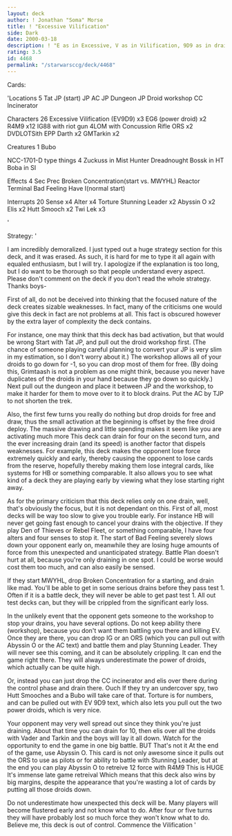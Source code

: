 ```yaml
---
layout: deck
author: ! Jonathan "Soma" Morse
title: ! "Excessive Vilification"
side: Dark
date: 2000-03-18
description: ! "E as in Excessive, V as in Vilification, 9D9 as in drain for 14.  Now this deck may seem unconventional and odd to the untrained eye, but I assure you the combination of drain power with unexpected battle power, multiple counters, and huge late game retre"
rating: 3.5
id: 4468
permalink: "/starwarsccg/deck/4468"
---
```

Cards: 

'Locations 5
Tat JP (start)
JP AC
JP Dungeon
JP Droid workshop
CC Incinerator

Characters 26
Excessive Vilification (EV9D9) x3
EG6 (power droid) x2
R4M9 x12
IG88 with riot gun
4LOM with Concussion Rifle
ORS x2
DVDLOTSith
EPP Darth x2
GMTarkin x2

Creatures 1
Bubo

NCC-1701-D type things 4
Zuckuss in Mist Hunter
Dreadnought
Bossk in HT
Boba in SI

Effects 4
Sec Prec
Broken Concentration(start vs. MWYHL)
Reactor Terminal
Bad Feeling Have I(normal start)

Interrupts 20
Sense x4
Alter x4
Torture
Stunning Leader x2
Abyssin O x2
Elis x2
Hutt Smooch x2
Twi Lek x3


'

Strategy: '

I am incredibly demoralized.  I just typed out a huge strategy section for this deck, and it was erased.  As such, it is hard for me to type it all again with equaled enthusiasm, but I will try.  I apologize if the explanation is too long, but I do want to be thorough so that people understand every aspect.  Please don't comment on the deck if you don't read the whole strategy.  Thanks boys-

First of all, do not be deceived into thinking that the focused nature of the deck creates sizable weaknesses.	In fact, many of the criticisms one would give this deck in fact are not problems at all.  This fact is obscured however by the extra layer of complexity the deck contains.

For instance, one may think that this deck has bad activation, but that would be wrong  Start with Tat JP, and pull out the droid workshop first.  (The chance of someone playing careful planning to convert your JP is very slim in my estimation, so I don't worry about it.)  The workshop allows all of your droids to go down for -1, so you can drop most of them for free.  (By doing this, Grimtaash is not a problem as one might think, because you never have duplicates of the droids in your hand because they go down so quickly.)  Next pull out the dungeon and place it between JP and the workshop, to make it harder for them to move over to it to block drains.  Put the AC by TJP to not shorten the trek.

Also, the first few turns you really do nothing but drop droids for free and draw, thus the small activation at the beginning is offset by the free droid deploy.  The massive drawing and little spending makes it seem like you are activating much more  This deck can drain for four on the second turn, and the ever increasing drain (and its speed) is another factor that dispels weaknesses.	For example, this deck makes the opponent lose force extremely quickly and early, thereby causing the opponent to lose cards from the reserve, hopefully thereby making them lose integral cards, like systems for HB or something comparable.	It also allows you to see what kind of a deck they are playing early by viewing what they lose starting right away.

As for the primary criticism that this deck relies only on one drain, well, that's obviously the focus, but it is not dependant on this.  First of all, most decks will be way too slow to give you trouble early.  For instance HB will never get going fast enough to cancel your drains with the objective.  If they play Den of Thieves or Rebel Fleet, or something comparable, I have four alters and four senses to stop it.  The start of Bad Feeling severely slows down your opponent early on, meanwhile they are losing huge amounts of force from this unexpected and unanticipated strategy.  Battle Plan doesn't hurt at all, because you're only draining in one spot.  I could be worse would cost them too much, and can also easily be sensed.

If they start MWYHL, drop Broken Concentration for a starting, and drain like mad.  You'll be able to get in some serious drains before they pass test 1.  Often if it is a battle deck, they will never be able to get past test 1.  All out test decks can, but they will be crippled from the significant early loss.

In the unlikely event that the opponent gets someone to the workshop to stop your drains, you have several options.  Do not keep ability there (workshop), because you don't want them battling you there and killing EV.  Once they are there, you can drop IG or an ORS (which you can pull out with Abyssin O or the AC text) and battle them and play Stunning Leader.  They will never see this coming, and it can be absolutely crippling.  It can end the game right there.  They will always underestimate the power of droids, which actually can be quite high.

Or, instead you can just drop the CC incinerator and elis over there during the control phase and drain there.	Ouch  If they try an undercover spy, two Hutt Smooches and a Bubo will take care of that.  Torture is for numbers, and can be pulled out with EV 9D9 text, which also lets you pull out the two power droids, which is very nice.

Your opponent may very well spread out since they think you're just draining.	About that time you can drain for 10, then elis over all the droids with Vader and Tarkin and the boys will lay it all down.  Watch for the opportunity to end the game in one big battle.  BUT  That's not it  At the end of the game, use Abyssin O.  This card is not only awesome since it pulls out the ORS to use as pilots or for ability to battle with Stunning Leader, but at the end you can play Abyssin O to retreive 12 force with R4M9  This is HUGE  It's immense late game retreival  Which means that this deck also wins by big margins, despite the appearance that you're wasting a lot of cards by putting all those droids down.

Do not underestimate how unexpected this deck will be.	Many players will become flustered early and not know what to do.  After four or five turns they will have probably lost so much force they won't know what to do.  Believe me, this deck is out of control.  Commence the Vilification
'
